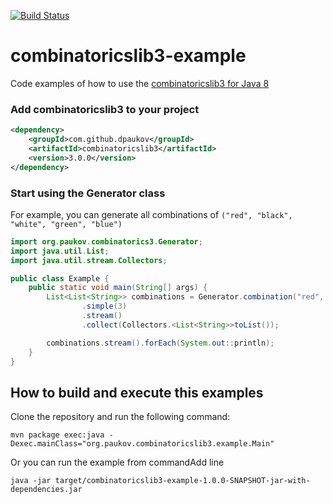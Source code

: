 [![Build Status](https://travis-ci.org/dpaukov/combinatoricslib3-example.svg?branch=master)](https://travis-ci.org/dpaukov/combinatoricslib3-example)

# combinatoricslib3-example
Code examples of how to use the [combinatoricslib3 for Java 8](https://github.com/dpaukov/combinatoricslib3)

### Add combinatoricslib3 to your project
```xml
<dependency>
    <groupId>com.github.dpaukov</groupId>
    <artifactId>combinatoricslib3</artifactId>
    <version>3.0.0</version>
</dependency>
```

### Start using the Generator class
For example, you can generate all combinations of `("red", "black", "white", "green", "blue")`

```java
import org.paukov.combinatorics3.Generator;
import java.util.List;
import java.util.stream.Collectors;

public class Example {
    public static void main(String[] args) {
        List<List<String>> combinations = Generator.combination("red", "black", "white", "green", "blue")
                .simple(3)
                .stream()
                .collect(Collectors.<List<String>>toList());

        combinations.stream().forEach(System.out::println);
    }
}
```

## How to build and execute this examples
Clone the repository and run the following command:
```
mvn package exec:java -Dexec.mainClass="org.paukov.combinatoricslib3.example.Main"
```
Or you can run the example from commandAdd line
```
java -jar target/combinatoricslib3-example-1.0.0-SNAPSHOT-jar-with-dependencies.jar
```
